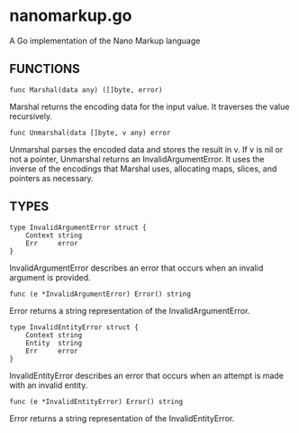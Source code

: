 # nanomarkup.go
A Go implementation of the Nano Markup language

## FUNCTIONS
```
func Marshal(data any) ([]byte, error)
```
Marshal returns the encoding data for the input value.
It traverses the value recursively.
```
func Unmarshal(data []byte, v any) error
```
Unmarshal parses the encoded data and stores the result in v. If v is nil or not a pointer, Unmarshal returns an InvalidArgumentError.
It uses the inverse of the encodings that Marshal uses, allocating maps, slices, and pointers as necessary.

## TYPES
```
type InvalidArgumentError struct {
	Context string
	Err     error
}
```
InvalidArgumentError describes an error that occurs when an invalid argument is provided.
```    
func (e *InvalidArgumentError) Error() string
```
Error returns a string representation of the InvalidArgumentError.
```    
type InvalidEntityError struct {
	Context string
	Entity  string
	Err     error
}
```
InvalidEntityError describes an error that occurs when an attempt is made with an invalid entity.
```    
func (e *InvalidEntityError) Error() string
```
Error returns a string representation of the InvalidEntityError.
